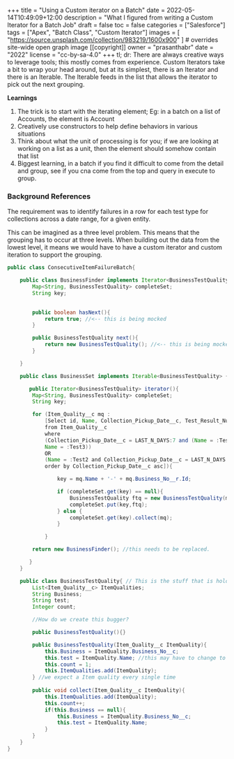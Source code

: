 +++
title = "Using a Custom iterator on a Batch"
date = 2022-05-14T10:49:09+12:00
description = "What I figured from writing a Custom Iterator for a Batch Job" 
draft = false
toc = false
categories = ["Salesforce"]
tags = ["Apex", "Batch Class", "Custom Iterator"]
images = [
"https://source.unsplash.com/collection/983219/1600x900"
] # overrides site-wide open graph image
[[copyright]]
owner = "prasanthabr"
date = "2022"
license = "cc-by-sa-4.0"
+++
tl; dr: There are always creative ways to leverage tools; this mostly comes from experience.
Custom Iterators take a bit to wrap your head around, but at its simplest, there is an Iterator and there is an Iterable.
The Iterable feeds in the list that allows the iterator to pick out the next grouping.

__Learnings__
1. The trick is to start with the iterating element; Eg: in a batch on a list of Accounts, the element is Account
2. Creatively use constructors to help define behaviors in various situations
3. Think about what the unit of processing is for you; if we are looking at working on a list as a unit, then the element should somehow contain that list
4. Biggest learning, in a batch if you find it difficult to come from the detail and group, see if you cna come from the top and query in execute to group.


### Background References
The requirement was to identify failures in a row for each test type for collections across a date range, for a given entity.

This can be imagined as a three level problem. This means that the grouping has to occur at three levels. When building out the data from the lowest level, it means we would have to have a custom iterator and custom iteration to support the grouping.

```java
public class ConsecutiveItemFailureBatch{

    public class BusinessFinder implements Iterator<BusinessTestQuality>{//this is our iterator
        Map<String, BusinessTestQuality> completeSet;
        String key;

       
        public boolean hasNext(){
            return true; //<-- this is being mocked
        }

        public BusinessTestQuality next(){
            return new BusinessTestQuality(); //<-- this is being mocked
        }

    }

    public class BusinessSet implements Iterable<BusinessTestQuality> {

       public Iterator<BusinessTestQuality> iterator(){
        Map<String, BusinessTestQuality> completeSet;
        String key;

        for (Item_Quality__c mq :
            [Select id, Name, Collection_Pickup_Date__c, Test_Result_Numeric__c, Business_No__r.Id, DA_Consecutive_Test_Failure__c  
            from Item_Quality__c
            where
            (Collection_Pickup_Date__c = LAST_N_DAYS:7 and (Name = :Test1 OR
            Name = :Test3))
            OR
            (Name = :Test2 and Collection_Pickup_Date__c = LAST_N_DAYS:10)
            order by Collection_Pickup_Date__c asc]){

                key = mq.Name + '-' + mq.Business_No__r.Id;

                if (completeSet.get(key) == null){
                    BusinessTestQuality ftq = new BusinessTestQuality(mq);
                    completeSet.put(key,ftq);
                } else {
                    completeSet.get(key).collect(mq);
                }

            }

        return new BusinessFinder(); //this needs to be replaced.

       }
    }

    public class BusinessTestQuality{ // This is the stuff that is holding the grouping
        List<Item_Quality__c> ItemQualities;
        String Business;
        String test;
        Integer count;

        //How do we create this bugger?

        public BusinessTestQuality(){}

        public BusinessTestQuality(Item_Quality__c ItemQuality){
            this.Business = ItemQuality.Business_No__c;
            this.test = ItemQuality.Name; //this may have to change to be the test itself. but this should suffice for now.
            this.count = 1;
            this.ItemQualities.add(ItemQuality);
        } //we expect a Item quality every single time
       
        public void collect(Item_Quality__c ItemQuality){
            this.ItemQualities.add(ItemQuality);
            this.count++;
            if(this.Business == null){
                this.Business = ItemQuality.Business_No__c;
                this.test = ItemQuality.Name;
            }
        }
    }
}
```